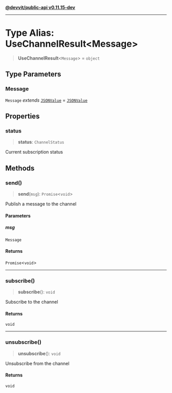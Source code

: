 [**@devvit/public-api v0.11.15-dev**](../README.md)

---

# Type Alias: UseChannelResult\<Message\>

> **UseChannelResult**\<`Message`\> = `object`

## Type Parameters

### Message

`Message` _extends_ [`JSONValue`](JSONValue.md) = [`JSONValue`](JSONValue.md)

## Properties

<a id="status"></a>

### status

> **status**: `ChannelStatus`

Current subscription status

## Methods

<a id="send"></a>

### send()

> **send**(`msg`): `Promise`\<`void`\>

Publish a message to the channel

#### Parameters

##### msg

`Message`

#### Returns

`Promise`\<`void`\>

---

<a id="subscribe"></a>

### subscribe()

> **subscribe**(): `void`

Subscribe to the channel

#### Returns

`void`

---

<a id="unsubscribe"></a>

### unsubscribe()

> **unsubscribe**(): `void`

Unsubscribe from the channel

#### Returns

`void`
